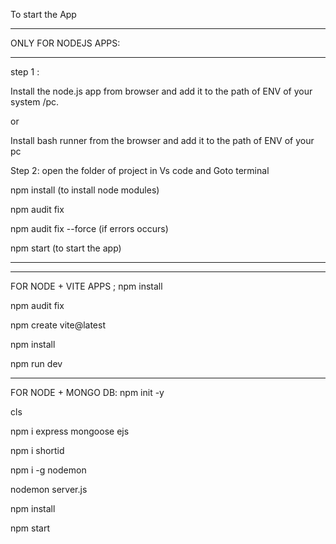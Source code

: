 To start the App
______________________________________________________________________
ONLY FOR NODEJS APPS:
_________________________
step 1 :
 
Install the node.js app from browser and add it to the path of ENV of your system /pc.

or 

Install bash runner from the browser and add it to the path of ENV of your pc

Step 2:
open the folder of project in Vs code and Goto terminal

npm install  (to install node modules)

npm audit fix

npm audit fix --force (if errors occurs)

npm start (to start the app)
________________________
________________________________________________________________________
FOR NODE + VITE APPS ;
npm install

npm audit fix

npm create vite@latest

npm install

npm run dev

__________________________________________________________________________
FOR NODE + MONGO DB:
npm init -y

cls

npm i express mongoose ejs

npm i shortid

npm i -g nodemon

nodemon server.js

npm install

npm start
